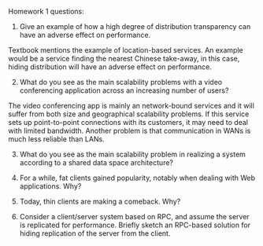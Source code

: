 Homework 1 questions: 

1. Give an example of how a high degree of distribution transparency can have an adverse effect on performance.

Textbook mentions the example of location-based services. An example would be a service finding the nearest Chinese take-away, in this case, hiding distribution will have an adverse effect on performance. 

2. What do you see as the main scalability problems with a video conferencing application across an increasing number of users?

The video conferencing app is mainly an network-bound services and it will suffer from both size and geographical scalability problems. If this service sets up point-to-point connections with its customers, it may need to deal with limited bandwidth. Another problem is that communication in WANs is much less reliable than LANs. 
 
3. What do you see as the main scalability problem in realizing a system according to a shared data space architecture?


4. For a while, fat clients gained popularity, notably when dealing with Web applications. Why?


5. Today, thin clients are making a comeback. Why?


6. Consider a client/server system based on RPC, and assume the server is replicated for performance.  Briefly sketch an RPC-based solution for hiding replication of the server from the client.
